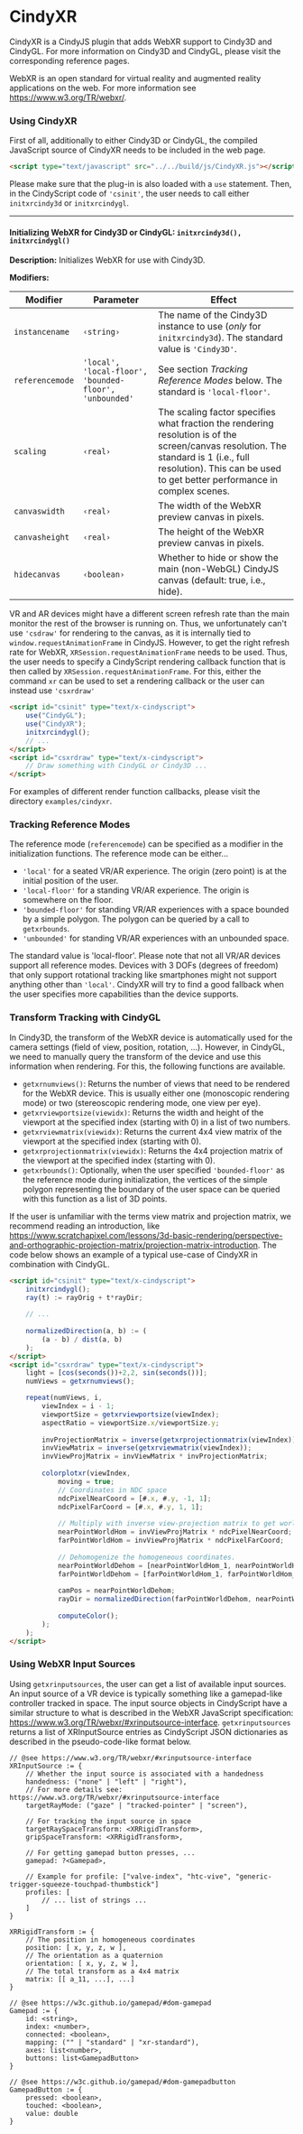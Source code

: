 # CindyXR

CindyXR is a CindyJS plugin that adds WebXR support to Cindy3D and CindyGL. For more information on Cindy3D and CindyGL, please visit the corresponding reference pages.

WebXR is an open standard for virtual reality and augmented reality applications on the web. For more information see https://www.w3.org/TR/webxr/.

### Using CindyXR

First of all, additionally to either Cindy3D or CindyGL, the compiled JavaScript source of CindyXR needs to be included in the web page.

```html
<script type="text/javascript" src="../../build/js/CindyXR.js"></script>
```
Please make sure that the plug-in is also loaded with a `use` statement. Then, in the CindyScript code of `'csinit'`, the user needs to call either `initxrcindy3d` or `initxrcindygl`.

------

#### Initializing WebXR for Cindy3D or CindyGL: `initxrcindy3d(), initxrcindygl()`

**Description:**
Initializes WebXR for use with Cindy3D.

**Modifiers:**

| Modifier  | Parameter                | Effect                                                   |
| --------- | ------------------------ | -------------------------------------------------------- |
| `instancename` | `‹string›` | The name of the Cindy3D instance to use (*only* for `initxrcindy3d`). The standard value is `'Cindy3D'`. |
| `referencemode` | `'local', 'local-floor', 'bounded-floor', 'unbounded'` | See section *Tracking Reference Modes* below. The standard is `'local-floor'`. |
| `scaling` | `‹real›` | The scaling factor specifies what fraction the rendering resolution is of the screen/canvas resolution. The standard is 1 (i.e., full resolution). This can be used to get better performance in complex scenes. |
| `canvaswidth` | `‹real›` | The width of the WebXR preview canvas in pixels. |
| `canvasheight` | `‹real›` | The height of the WebXR preview canvas in pixels. |
| `hidecanvas` | `‹boolean›` | Whether to hide or show the main (non-WebGL) CindyJS canvas (default: true, i.e., hide). |


VR and AR devices might have a different screen refresh rate than the main monitor the rest of the browser is running on. Thus, we unfortunately can't use `'csdraw'` for rendering to the canvas, as it is internally tied to `window.requestAnimationFrame` in CindyJS. However, to get the right refresh rate for WebXR, `XRSession.requestAnimationFrame` needs to be used. Thus, the user needs to specify a CindyScript rendering callback function that is then called by `XRSession.requestAnimationFrame`. For this, either the command `xr` can be used to set a rendering callback or the user can instead use `'csxrdraw'`

```html
<script id="csinit" type="text/x-cindyscript">
    use("CindyGL");
    use("CindyXR");
    initxrcindygl();
    // ...
</script>
<script id="csxrdraw" type="text/x-cindyscript">
    // Draw something with CindyGL or Cindy3D ...
</script>

```
For examples of different render function callbacks, please visit the directory `examples/cindyxr`.

### Tracking Reference Modes

The reference mode (`referencemode`) can be specified as a modifier in the initialization functions. The reference mode can be either...
- `'local'` for a seated VR/AR experience. The origin (zero point) is at the initial position of the user.
- `'local-floor'` for a standing VR/AR experience. The origin is somewhere on the floor.
- `'bounded-floor'` for standing VR/AR experiences with a space bounded by a simple polygon. The polygon can be queried by a call to `getxrbounds`.
- `'unbounded'` for standing VR/AR experiences with an unbounded space.

The standard value is 'local-floor'. Please note that not all VR/AR devices support all reference modes. Devices with 3 DOFs (degrees of freedom) that only support rotational tracking like smartphones might not support anything other than `'local'`. CindyXR will try to find a good fallback when the user specifies more capabilities than the device supports.

### Transform Tracking with CindyGL

In Cindy3D, the transform of the WebXR device is automatically used for the camera settings (field of view, position, rotation, ...). However, in CindyGL, we need to manually query the transform of the device and use this information when rendering. For this, the following functions are available.

- `getxrnumviews()`: Returns the number of views that need to be rendered for the WebXR device. This is usually either one (monoscopic rendering mode) or two (stereoscopic rendering mode, one view per eye).
- `getxrviewportsize(viewidx)`: Returns the width and height of the viewport at the specified index (starting with 0) in a list of two numbers.
- `getxrviewmatrix(viewidx)`: Returns the current 4x4 view matrix of the viewport at the specified index (starting with 0).
- `getxrprojectionmatrix(viewidx)`: Returns the 4x4 projection matrix of the viewport at the specified index (starting with 0).
- `getxrbounds()`: Optionally, when the user specified `'bounded-floor'` as the reference mode during initialization, the vertices of the simple polygon representing the boundary of the user space can be queried with this function as a list of 3D points.


If the user is unfamiliar with the terms view matrix and projection matrix, we recommend reading an introduction, like https://www.scratchapixel.com/lessons/3d-basic-rendering/perspective-and-orthographic-projection-matrix/projection-matrix-introduction. The code below shows an example of a typical use-case of CindyXR in combination with CindyGL.

```html
<script id="csinit" type="text/x-cindyscript">
    initxrcindygl();
    ray(t) := rayOrig + t*rayDir;
    
    // ...
    
    normalizedDirection(a, b) := (
        (a - b) / dist(a, b)
    );
</script>
<script id="csxrdraw" type="text/x-cindyscript">
    light = [cos(seconds())+2,2, sin(seconds())];
    numViews = getxrnumviews();

    repeat(numViews, i,
        viewIndex = i - 1;
        viewportSize = getxrviewportsize(viewIndex);
        aspectRatio = viewportSize.x/viewportSize.y;
        
        invProjectionMatrix = inverse(getxrprojectionmatrix(viewIndex));
        invViewMatrix = inverse(getxrviewmatrix(viewIndex));
        invViewProjMatrix = invViewMatrix * invProjectionMatrix;
        
        colorplotxr(viewIndex,
            moving = true;
            // Coordinates in NDC space
            ndcPixelNearCoord = [#.x, #.y, -1, 1];
            ndcPixelFarCoord = [#.x, #.y, 1, 1];
    
            // Multiply with inverse view-projection matrix to get world space coordinates.
            nearPointWorldHom = invViewProjMatrix * ndcPixelNearCoord;
            farPointWorldHom = invViewProjMatrix * ndcPixelFarCoord;
            
            // Dehomogenize the homogeneous coordinates.
            nearPointWorldDehom = [nearPointWorldHom_1, nearPointWorldHom_2, nearPointWorldHom_3] / nearPointWorldHom_4;
            farPointWorldDehom = [farPointWorldHom_1, farPointWorldHom_2, farPointWorldHom_3] / farPointWorldHom_4;
            
            camPos = nearPointWorldDehom;
            rayDir = normalizedDirection(farPointWorldDehom, nearPointWorldDehom);
            
            computeColor();
        );
    );
</script>
```


### Using WebXR Input Sources

Using `getxrinputsources`, the user can get a list of available input sources. An input source of a VR device is typically something like a gamepad-like controller tracked in space. The input source objects in CindyScript have a similar structure to what is described in the WebXR JavaScript specification: https://www.w3.org/TR/webxr/#xrinputsource-interface. `getxrinputsources` returns a list of XRInputSource entries as CindyScript JSON dictionaries as described in the pseudo-code-like format below.

```
// @see https://www.w3.org/TR/webxr/#xrinputsource-interface
XRInputSource := {
	// Whether the input source is associated with a handedness
	handedness: ("none" | "left" | "right"),
	// For more details see: https://www.w3.org/TR/webxr/#xrinputsource-interface
	targetRayMode: ("gaze" | "tracked-pointer" | "screen"),

	// For tracking the input source in space
	targetRaySpaceTransform: <XRRigidTransform>,
	gripSpaceTransform: <XRRigidTransform>,

	// For getting gamepad button presses, ...	
	gamepad: ?<Gamepad>,

	// Example for profile: ["valve-index", "htc-vive", "generic-trigger-squeeze-touchpad-thumbstick"]
	profiles: [
		// ... list of strings ...
	]
}

XRRigidTransform := {
	// The position in homogeneous coordinates
    position: [ x, y, z, w ],
	// The orientation as a quaternion
	orientation: [ x, y, z, w ],
	// The total transform as a 4x4 matrix
	matrix: [[ a_11, ...], ...]
}

// @see https://w3c.github.io/gamepad/#dom-gamepad
Gamepad := {
	id: <string>,
	index: <number>,
	connected: <boolean>,
	mapping: ("" | "standard" | "xr-standard"),
	axes: list<number>,
	buttons: list<GamepadButton>
}

// @see https://w3c.github.io/gamepad/#dom-gamepadbutton
GamepadButton := {
	pressed: <boolean>,
	touched: <boolean>,
	value: double
}
```
